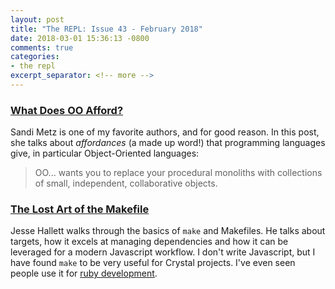 ```yaml
---
layout: post
title: "The REPL: Issue 43 - February 2018"
date: 2018-03-01 15:36:13 -0800
comments: true
categories:
- the repl
excerpt_separator: <!-- more -->
---
```


### [What Does OO Afford?][oo]

Sandi Metz is one of my favorite authors, and for good reason. In this post, she talks about *affordances* (a made up word!) that programming languages give, in particular Object-Oriented languages:

> OO... wants you to replace your procedural monoliths with collections of small, independent, collaborative objects.

### [The Lost Art of the Makefile][makefile]

Jesse Hallett walks through the basics of `make` and Makefiles. He talks about targets, how it excels at managing dependencies and how it can be leveraged for a modern Javascript workflow. I don't write Javascript, but I have found `make` to be very useful for Crystal projects. I've even seen people use it for [ruby development](https://gist.github.com/foca/82fc8ba2d762dbbf30be).

[oo]: https://www.sandimetz.com/blog/2018/21/what-does-oo-afford
[makefile]: http://www.olioapps.com/blog/the-lost-art-of-the-makefile/
